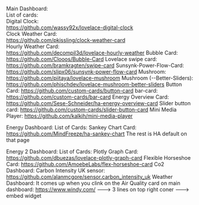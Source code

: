 Main Dashboard:  
   List of cards:      
      Digital Clock:      
         https://github.com/wassy92x/lovelace-digital-clock      
      Clock Weather Card:      
         https://github.com/pkissling/clock-weather-card      
      Hourly Weather Card:      
         https://github.com/decompil3d/lovelace-hourly-weather
      Bubble Card:
         https://github.com/Clooos/Bubble-Card
      Lovelace swipe card:
         https://github.com/bramkragten/swipe-card
      Sunsynk-Power-Flow-Card:
         https://github.com/slipx06/sunsynk-power-flow-card
      Mushroom:
         https://github.com/piitaya/lovelace-mushroom
      Mushroom (--Better-Sliders):
         https://github.com/phischdev/lovelace-mushroom-better-sliders
      Button Card:
         https://github.com/custom-cards/button-card
      bar-card:
         https://github.com/custom-cards/bar-card
      Energy Overview Card:
         https://github.com/Sese-Schneider/ha-energy-overview-card
      Slider button card:
         https://github.com/custom-cards/slider-button-card
      Mini Media Player:
         https://github.com/kalkih/mini-media-player

Energy Dashboard:
   List of Cards:
      Sankey Chart Card:
         https://github.com/MindFreeze/ha-sankey-chart
   The rest is HA default on that page
   
Energy 2 Dashboard:
   List of Cards:
      Plotly Graph Card:
         https://github.com/dbuezas/lovelace-plotly-graph-card
      Flexible Horseshoe Card:
         https://github.com/AmoebeLabs/flex-horseshoe-card
Co2 Dashboard:
   Carbon Intensity UK sensor:
      https://github.com/alanmcgore/sensor.carbon_intensity_uk
Weather Dashboard:
 It comes up when you clink on the Air Quality card on main dashboard:
   https://www.windy.com/ ---> 3 lines on top right coner ---> embed widget
